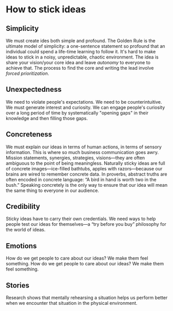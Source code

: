 # How to stick ideas

## Simplicity
We must create ides both simple and profound. The Golden Rule is the ultimate model of simplicity: a one-sentence statement so profound that an individual could spend a life-time learning to follow it.
It's hard to make ideas to stick in a noisy, unpredictable, chaotic environment.
The idea is share your vision/your core idea and leave *autonomy* to everyone to achieve that.
The process to find the core and writing the lead involve *forced prioritization*. 

## Unexpectedness
We need to violate people's expectations. We need to be counterintuitive. We must generate interest and curiosity. We can engage people's curiosity over a long period of time by systematically "opening gaps" in their knowledge and then filling those gaps.

## Concreteness
We must explain our ideas in terms of human actions, in terms of sensory information. This is where so much business communication goes awry. Mission statements, synergies, strategies, visions—they are often ambiguous to the point of being meaningless. Naturally sticky ideas are full of concrete images—ice-filled bathtubs, apples with razors—because our brains are wired to remember concrete data. In proverbs, abstract truths are often encoded in concrete language: “A bird in hand is worth two in the bush.” Speaking concretely is the only way to ensure that our idea will mean the same thing to everyone in our audience.

## Credibility
Sticky ideas have to carry their own credentials. We need ways to help people test our ideas for themselves—a “try before you buy” philosophy for the world of ideas.

## Emotions
How do we get people to care about our ideas? We make them feel something. How do we get people to care about our ideas? We make them feel something.

## Stories
Research shows that mentally rehearsing a situation helps us perform better when we encounter that situation in the physical environment.
